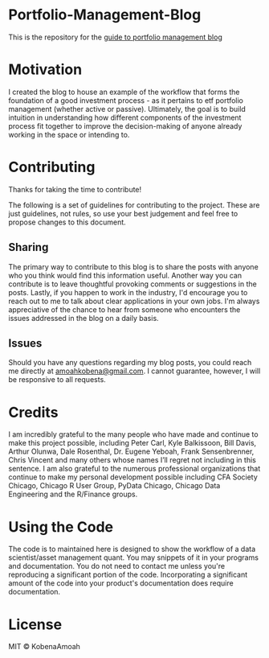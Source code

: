 # Portfolio-Management-Blog
This is the repository for the [guide to portfolio management blog](https://structuringportfolios.blogspot.com)

# Motivation
I created the blog to house an example of the workflow that forms the foundation of a good investment process - as it pertains to etf portfolio management (whether active or passive). Ultimately, the goal is to build intuition in understanding how different components of the investment process fit together to improve the decision-making of anyone already working in the space or intending to.

# Contributing 
Thanks for taking the time to contribute!

The following is a set of guidelines for contributing to the project. These are just guidelines, not rules, so use your best judgement and feel free to propose changes to this document.

## Sharing
The primary way to contribute to this blog is to share the posts with anyone who you think would find this information useful. Another way you can contribute is to leave thoughtful provoking comments or suggestions in the posts. Lastly, if you happen to work in the industry, I'd encourage you to reach out to me to talk about clear applications in your own jobs. I'm always appreciative of the chance to hear from someone who encounters the issues addressed in the blog on a daily basis.

## Issues
Should you have any questions regarding my blog posts, you could reach me directly at amoahkobena@gmail.com. I cannot guarantee, however, I will be responsive to all requests.

# Credits
I am incredibly grateful to the many people who have made and continue to make this project possible, including Peter Carl, Kyle Balkissoon, Bill Davis, Arthur Olunwa, Dale Rosenthal, Dr. Eugene Yeboah, Frank Sensenbrenner, Chris Vincent and many others whose names I’ll regret not including in this sentence. I am also grateful to the numerous professional organizations that continue to make my personal development possible including CFA Society Chicago, Chicago R User Group, PyData Chicago, Chicago Data Engineering and the R/Finance groups.

# Using the Code
The code is to maintained here is designed to show the workflow of a data scientist/asset management quant. You may snippets of it in your programs and documentation. You do not need to contact me unless you're reproducing a significant portion of the code. Incorporating a significant amount of the code into your product's documentation does require documentation.

# License
MIT © KobenaAmoah

